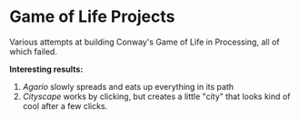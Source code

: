# Game of Life Projects

Various attempts at building Conway's Game of Life in Processing, all of which failed.

**Interesting results:**
1) *Agario* slowly spreads and eats up everything in its path
2) *Cityscape* works by clicking, but creates a little "city" that looks kind of cool after a few clicks.
